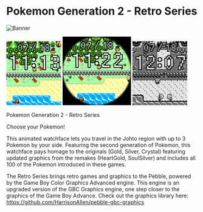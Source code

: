 # Pokemon Generation 2 - Retro Series

![Banner](appstore/banner/Banner.png)

![Basalt](appstore/basalt.gif) ![Chalk](appstore/chalk.gif) ![Diorite](appstore/diorite.gif)

Pokemon Generation 2 - Retro Series

Choose your Pokemon!

This animated watchface lets you travel in the Johto region with up to 3 Pokemon by your side. Featuring the second generation of Pokemon, this watchface pays homage to the originals (Gold, Silver, Crystal) featuring updated graphics from the remakes (HeartGold, SoulSilver) and includes all 100 of the Pokemon introduced in these games.

The Retro Series brings retro games and graphics to the Pebble, powered by the Game Boy Color Graphics Advanced engine. This engine is an upgraded version of the GBC Graphics engine, one step closer to the graphics of the Game Boy Advance. Check out the graphics library here: https://github.com/HarrisonAllen/pebble-gbc-graphics